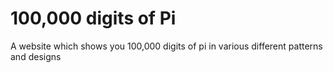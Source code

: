 # 100,000 digits of Pi
A website which shows you 100,000 digits of pi in various different patterns and designs
